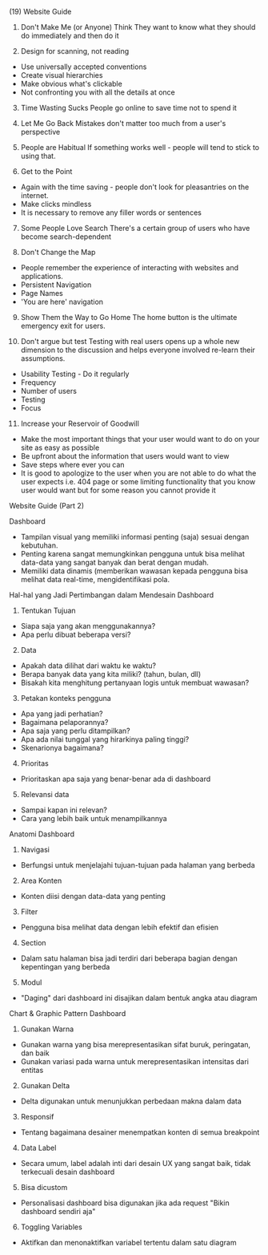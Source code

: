 (19) Website Guide

1. Don't Make Me (or Anyone) Think
   They want to know what they should do immediately and then do it

2. Design for scanning, not reading

- Use universally accepted conventions
- Create visual hierarchies
- Make obvious what's clickable
- Not confronting you with all the details at once

3. Time Wasting Sucks
   People go online to save time not to spend it

4. Let Me Go Back
   Mistakes don't matter too much from a user's perspective

5. People are Habitual
   If something works well - people will tend to stick to using that.

6. Get to the Point

- Again with the time saving - people don't look for pleasantries on the internet.
- Make clicks mindless
- It is necessary to remove any filler words or sentences

7. Some People Love Search
   There's a certain group of users who have become search-dependent

8. Don't Change the Map

- People remember the experience of interacting with websites and applications.
- Persistent Navigation
- Page Names
- 'You are here' navigation

9. Show Them the Way to Go Home
   The home button is the ultimate emergency exit for users.

10. Don't argue but test
    Testing with real users opens up a whole new dimension to the discussion and helps everyone involved re-learn their assumptions.

- Usability Testing - Do it regularly
- Frequency
- Number of users
- Testing
- Focus

11. Increase your Reservoir of Goodwill

- Make the most important things that your user would want to do on your site as easy as possible
- Be upfront about the information that users would want to view
- Save steps where ever you can
- It is good to apologize to the user when you are not able to do what the user expects i.e. 404 page or some limiting functionality that you know user would want but for some reason you cannot provide it

Website Guide (Part 2)

Dashboard

- Tampilan visual yang memiliki informasi penting (saja) sesuai dengan kebutuhan.
- Penting karena sangat memungkinkan pengguna untuk bisa melihat data-data yang sangat banyak dan berat dengan mudah.
- Memiliki data dinamis (memberikan wawasan kepada pengguna bisa melihat data real-time, mengidentifikasi pola.

Hal-hal yang Jadi Pertimbangan dalam Mendesain Dashboard

1. Tentukan Tujuan

- Siapa saja yang akan menggunakannya?
- Apa perlu dibuat beberapa versi?

2. Data

- Apakah data dilihat dari waktu ke waktu?
- Berapa banyak data yang kita miliki? (tahun, bulan, dll)
- Bisakah kita menghitung pertanyaan logis untuk membuat wawasan?

3. Petakan konteks pengguna

- Apa yang jadi perhatian?
- Bagaimana pelaporannya?
- Apa saja yang perlu ditampilkan?
- Apa ada nilai tunggal yang hirarkinya paling tinggi?
- Skenarionya bagaimana?

4. Prioritas

- Prioritaskan apa saja yang benar-benar ada di dashboard

5. Relevansi data

- Sampai kapan ini relevan?
- Cara yang lebih baik untuk menampilkannya

Anatomi Dashboard

1. Navigasi

- Berfungsi untuk menjelajahi tujuan-tujuan pada halaman yang berbeda

2. Area Konten

- Konten diisi dengan data-data yang penting

3. Filter

- Pengguna bisa melihat data dengan lebih efektif dan efisien

4. Section

- Dalam satu halaman bisa jadi terdiri dari beberapa bagian dengan kepentingan yang berbeda

5. Modul

- "Daging" dari dashboard ini disajikan dalam bentuk angka atau diagram

Chart & Graphic Pattern Dashboard

1. Gunakan Warna

- Gunakan warna yang bisa merepresentasikan sifat buruk, peringatan, dan baik
- Gunakan variasi pada warna untuk merepresentasikan intensitas dari entitas

2. Gunakan Delta

- Delta digunakan untuk menunjukkan perbedaan makna dalam data

3. Responsif

- Tentang bagaimana desainer menempatkan konten di semua breakpoint

4. Data Label

- Secara umum, label adalah inti dari desain UX yang sangat baik, tidak terkecuali desain dashboard

5. Bisa dicustom

- Personalisasi dashboard bisa digunakan jika ada request "Bikin dashboard sendiri aja"

6. Toggling Variables

- Aktifkan dan menonaktifkan variabel tertentu dalam satu diagram
